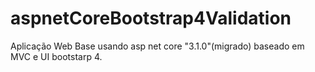 # aspnetCoreBootstrap4Validation
Aplicação Web Base usando asp net core "3.1.0"(migrado)  baseado em MVC e UI bootstarp 4. 
